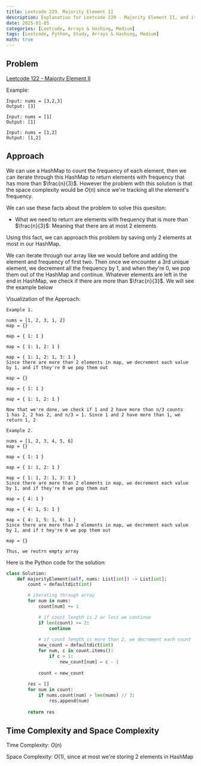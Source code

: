 ```yaml
---
title: Leetcode 229. Majority Element II
description: Explanation for Leetcode 229 - Majority Element II, and its solution in Python.
date: 2025-01-05
categories: [Leetcode, Arrays & Hashing, Medium]
tags: [Leetcode, Python, Study, Arrays & Hashing, Medium]
math: true
---
```


## Problem
[Leetcode 122 - Majority Element II](https://leetcode.com/problems/majority-element-ii/description/)

Example:
```
Input: nums = [3,2,3]
Output: [3]

Input: nums = [1]
Output: [1]

Input: nums = [1,2]
Output: [1,2]
```
## Approach

We can use a HashMap to count the frequency of each element, then we can iterate through this HashMap to return elements with frequency that has more than $\frac{n}{3}$. However the problem with this solution is that the space complexity would be $O(n)$ since we're tracking all the element's frequency.

We can use these facts about the problem to solve this quesiton:
- What we need to return are elements with frequency that is more than $\frac{n}{3}$: Meaning that there are at most 2 elements

Using this fact, we can approach this problem by saving only 2 elements at most in our HashMap.

We can iterate through our array like we would before and adding the element and frequency of first two. Then once we encounter a 3rd unique element, we decrement all the frequency by 1, and when they're 0, we pop them out of the HashMap and continue. Whatever elements are left in the end in HashMap, we check if there are more than $\frac{n}{3}$. We will see the example below

Visualization of the Approach:
```
Example 1.

nums = [1, 2, 3, 1, 2]
map = {}

map = { 1: 1 }

map = { 1: 1, 2: 1 }

map = { 1: 1, 2: 1, 3: 1 }
Since there are more than 2 elements in map, we decrement each value by 1, and if they're 0 we pop them out

map = {}

map = { 1: 1 }

map = { 1: 1, 2: 1 }

Now that we're done, we check if 1 and 2 have more than n/3 counts
1 has 2, 2 has 2, and n/3 = 1. Since 1 and 2 have more than 1, we return 1, 2

Example 2.

nums = [1, 2, 3, 4, 5, 6]
map = {}

map = { 1: 1 }

map = { 1: 1, 2: 1 }

map = { 1: 1, 2: 1, 3: 1 }
Since there are more than 2 elements in map, we decrement each value by 1, and if they're 0 we pop them out

map = { 4: 1 }

map = { 4: 1, 5: 1 }

map = { 4: 1, 5: 1, 6: 1 }
Since there are more than 2 elements in map, we decrement each value by 1, and if t hey're 0 we pop them out

map = {}

Thus, we reutrn empty array
```

Here is the Python code for the solution:
```python
class Solution:
    def majorityElement(self, nums: List[int]) -> List[int]:
        count = defaultdict(int)

        # iterating through array
        for num in nums:
            count[num] += 1

            # if count length is 2 or less we continue
            if len(count) <= 2:
                continue
            
            # if count length is more than 2, we decrement each count
            new_count = defaultdict(int)
            for num, c in count.items():
                if c > 1:
                    new_count[num] = c - 1
            
            count = new_count
        
        res = []
        for num in count:
            if nums.count(num) > len(nums) // 3:
                res.append(num)
        
        return res
```

## Time Complexity and Space Complexity

Time Complexity: $O(n)$

Space Complexity: $O(1)$, since at most we're storing 2 elements in HashMap